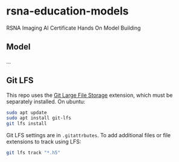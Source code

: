 # rsna-education-models

RSNA Imaging AI Certificate Hands On Model Building

## Model

...

## Git LFS

This repo uses the [Git Large File Storage](https://git-lfs.github.com/) extension, which must be separately installed. On ubuntu:

```sh
sudo apt update
sudo apt install git-lfs
git lfs install
```

Git LFS settings are in `.gitattrbutes`. To add additional files or file extensions to track using LFS:

```sh
git lfs track "*.h5"
```
